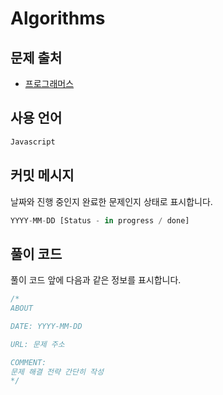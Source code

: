 # Algorithms

## 문제 출처
- [프로그래머스](https://programmers.co.kr/)

## 사용 언어
```javascript
Javascript
```

## 커밋 메시지
날짜와 진행 중인지 완료한 문제인지 상태로 표시합니다.
```javascript
YYYY-MM-DD [Status - in progress / done]
```

## 풀이 코드
풀이 코드 앞에 다음과 같은 정보를 표시합니다.
```javascript
/*
ABOUT

DATE: YYYY-MM-DD

URL: 문제 주소

COMMENT:
문제 해결 전략 간단히 작성
*/
```
